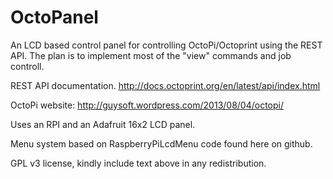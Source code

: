 OctoPanel
==================
An LCD based control panel for controlling OctoPi/Octoprint using the REST API.
The plan is to implement most of the "view" commands and job controll.

REST API documentation.
http://docs.octoprint.org/en/latest/api/index.html

OctoPi website:
http://guysoft.wordpress.com/2013/08/04/octopi/

Uses an RPI and an Adafruit 16x2 LCD panel.

Menu system based on RaspberryPiLcdMenu code found here on github.


GPL v3 license, kindly include text above in any redistribution.

